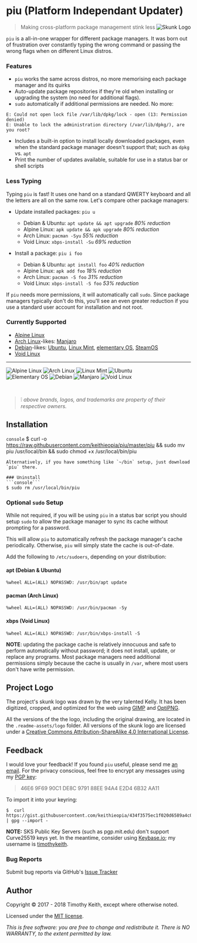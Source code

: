 # piu (Platform Independant Updater)

<img align="right" alt="Skunk Logo" src="https://raw.githubusercontent.com/keithieopia/piu/master/.readme-assets/logo/skunk-logo.png">

> Making cross-platform package management stink less

`piu` is a all-in-one wrapper for different package managers. It was 
born out of frustration over constantly typing the wrong command or 
passing the wrong flags when on different Linux distros.

### Features
* `piu` works the same across distros, no more memorising each package 
  manager and its quirks
* Auto-update package repositories if they're old when installing or 
  upgrading the system (no need for additional flags).
* `sudo` automatically if additional permissions are needed. No more: 
```
E: Could not open lock file /var/lib/dpkg/lock - open (13: Permission denied)
E: Unable to lock the administration directory (/var/lib/dpkg/), are you root?
```
* Includes a built-in option to install locally downloaded packages, 
  even when the standard package manager doesn't support that; such as 
  `dpkg` vs. `apt`
* Print the number of updates available, suitable for use in a status 
  bar or shell scripts

### Less Typing
Typing `piu` is fast! It uses one hand on a standard QWERTY keyboard and 
all the letters are all on the same row. Let's compare other package 
managers:

* Update installed packages: `piu u`
  * Debian & Ubuntu: `apt update && apt upgrade` *80% reduction*  
  * Alpine Linux: `apk update && apk upgrade` *80% reduction*
  * Arch Linux: `pacman -Syu` *55% reduction*
  * Void Linux: `xbps-install -Su` *69% reduction*

* Install a package: `piu i foo`
  * Debian & Ubuntu: `apt install foo` *40% reduction*  
  * Alpine Linux: `apk add foo` *18% reduction*
  * Arch Linux: `pacman -S foo` *31% reduction*
  * Void Linux: `xbps-install -S foo` *53% reduction*

If `piu` needs more permissions, it will automatically call `sudo`.
Since package managers typically don't do this, you'll see an even 
greater reduction if you use a standard user account for installation 
and not root.


### Currently Supported

* [Alpine Linux](https://alpinelinux.org/)
* [Arch Linux](https://www.archlinux.org/)-likes: [Manjaro](https://manjaro.org/)
* [Debian](https://www.debian.org/)-likes: [Ubuntu](https://www.ubuntu.com/), [Linux Mint](https://www.linuxmint.com/), [elementary OS](https://elementary.io/), [SteamOS](http://store.steampowered.com/steamos/)
* [Void Linux](http://www.voidlinux.eu/)

---

![Alpine Linux](https://raw.githubusercontent.com/keithieopia/piu/master/.readme-assets/brands/alpine.png "Alpine Linux")
![Arch Linux](https://raw.githubusercontent.com/keithieopia/piu/master/.readme-assets/brands/arch.png "Arch Linux")
![Linux Mint](https://raw.githubusercontent.com/keithieopia/piu/master/.readme-assets/brands/mint.png "Linux Mint")
![Ubuntu](https://raw.githubusercontent.com/keithieopia/piu/master/.readme-assets/brands/ubuntu.png "Ubuntu")
&nbsp;  
![Elementary OS](https://raw.githubusercontent.com/keithieopia/piu/master/.readme-assets/brands/elementary.png "Elementary OS")
![Debian](https://raw.githubusercontent.com/keithieopia/piu/master/.readme-assets/brands/debian.png "Debian")
![Manjaro](https://raw.githubusercontent.com/keithieopia/piu/master/.readme-assets/brands/manjaro.png "Manjaro")
![Void Linux](https://raw.githubusercontent.com/keithieopia/piu/master/.readme-assets/brands/void.png "Void Linux")
  

&nbsp;  
> :grey_exclamation: *above brands, logos, and trademarks are property of 
their respective owners.*

## Installation

```console```
$ curl -o https://raw.githubusercontent.com/keithieopia/piu/master/piu && sudo mv piu /usr/local/bin && sudo chmod +x /usr/local/bin/piu
```
Alternatively, if you have something like `~/bin` setup, just download
`piu` there. 

### Uninstall
```console```
$ sudo rm /usr/local/bin/piu
```


### Optional `sudo` Setup
While not required, if you will be using `piu` in a status bar script 
you should setup `sudo` to allow the package manager to sync its cache 
without prompting for a password. 

This will allow `piu` to automatically refresh the package manager's 
cache periodically. Otherwise, `piu` will simply state the cache is 
out-of-date.

Add the following to `/etc/sudoers`, depending on your distribution:

#### apt (Debian & Ubuntu)
```console
%wheel ALL=(ALL) NOPASSWD: /usr/bin/apt update
```

#### pacman (Arch Linux)
```console
%wheel ALL=(ALL) NOPASSWD: /usr/bin/pacman -Sy
```

#### xbps (Void Linux)
```console
%wheel ALL=(ALL) NOPASSWD: /usr/bin/xbps-install -S
```

**NOTE**: updating the package cache is relatively innocuous and safe to 
perform automatically without password; it does not install, update, or 
replace any programs. Most package managers need additional permissions 
simply because the cache is usually in `/var`, where most users don't 
have write permission.


## Project Logo
The project's skunk logo was drawn by the very talented Kelly. It has 
been digitized, cropped, and optimized for the web using 
[GIMP](https://www.gimp.org/) and [OptiPNG](http://optipng.sourceforge.net/). 

All the versions of the the logo, including the original drawing, are 
located in the `.readme-assets/logo` folder. All versions of the skunk logo 
are licensed under a [Creative Commons Attribution-ShareAlike 4.0 International License](https://creativecommons.org/licenses/by-sa/4.0/).


## Feedback
I would love your feedback! If you found `piu` useful, please send me 
[an email](mailto:timothykeith@gmail.com). For the privacy conscious, 
feel free to encrypt any messages using my 
[PGP key](https://gist.githubusercontent.com/keithieopia/434f3575ec1f020d6589a4c01dc0847e/raw/2e0749f2966ff501ee28797a926229c081f7e652/timothykeith.pub.asc):

> 46E6 9F69 90C1 DE8C 9791 88EE 94A4 E2D4 6B32 AA11

To import it into your keyring:
```console
$  curl https://gist.githubusercontent.com/keithieopia/434f3575ec1f020d6589a4c01dc0847e/raw/2e0749f2966ff501ee28797a926229c081f7e652/timothykeith.pub.asc | gpg --import -
```

**NOTE:** SKS Public Key Servers (such as pgp.mit.edu) don't support 
Curve25519 keys yet. In the meantime, consider using 
[Keybase.io](https://keybase.io/); my username is [timothykeith](https://keybase.io/timothykeith).

### Bug Reports
Submit bug reports via GitHub's [Issue Tracker](https://github.com/keithieopia/piu/issues)


## Author
Copyright &copy; 2017 - 2018 Timothy Keith, except where otherwise noted.

Licensed under the [MIT license](https://github.com/keithieopia/piuw/blob/master/LICENSE).

*This is free software: you are free to change and redistribute it. 
There is NO WARRANTY, to the extent permitted by law.*
